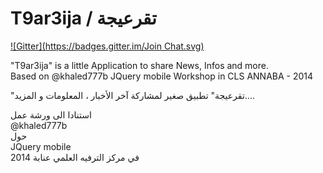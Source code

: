 T9ar3ija / تقرعيجة
===================
[![Gitter](https://badges.gitter.im/Join Chat.svg)](https://gitter.im/mohsenuss91/T9ar3ija?utm_source=badge&utm_medium=badge&utm_campaign=pr-badge&utm_content=badge)

"T9ar3ija" is a little Application to share News, Infos and more.<br>
Based on @khaled777b JQuery mobile Workshop in CLS ANNABA - 2014

"تقرعيجة" تطبيق صغير لمشاركة آخر الأخبار ، المعلومات و المزيد....

استنادا الى ورشة عمل 
<br>@khaled777b 
<br>حول  
JQuery mobile  
في  مركز الترفيه العلمي عنابة 2014
